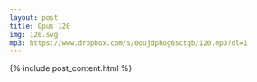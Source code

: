 ```yaml
---
layout: post
title: Opus 120
img: 120.svg
mp3: https://www.dropbox.com/s/0oujdphog6sctqb/120.mp3?dl=1
---
```


{% include post_content.html %}
